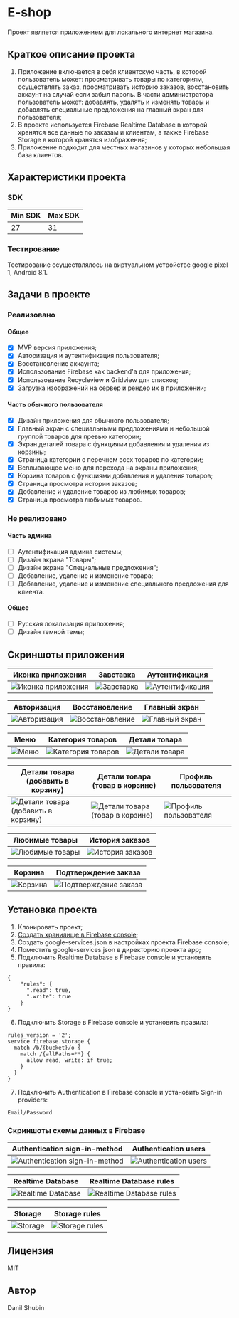 
# E-shop
Проект является приложением для локального интернет магазина.

## Краткое описание проекта
1. Приложение включается в себя клиентскую часть, в которой пользователь может: просматривать товары по категориям, осуществлять заказ, просматривать историю заказов, восстановить аккаунт на случай если забыл пароль. В части администратора пользователь может: добавлять, удалять и изменять товары и добавлять специальные предложения на главный экран для пользователя;
2. В проекте используется Firebase Realtime Database в которой хранятся все данные по заказам и клиентам, а также Firebase Storage в которой хранятся изображения;
3. Приложение подходит для местных магазинов у которых небольшая база клиентов.

## Характеристики проекта

### SDK
|Min SDK|Max SDK|
|--|--|
|27|31|

### Тестирование
Тестирование осуществлялось на виртуальном устройстве google pixel 1, Android 8.1.

## Задачи в проекте

### Реализовано

#### Общее
- [x] MVP версия приложения;
- [x] Авторизация и аутентификация пользователя;
- [x] Восстановление аккаунта;
- [x] Использование Firebase как backend'a для приложения;
- [x] Использование Recycleview и Gridview для списков;
- [x] Загрузка изображений на сервер и рендер их в приложении;

#### Часть обычного пользователя
- [x] Дизайн приложения для обычного пользователя;
- [x] Главный экран с специальными предложениями и небольшой группой товаров для превью категории;
- [x] Экран деталей товара с функциями добавления и удаления из корзины;
- [x] Страница категории с перечнем всех товаров по категории;
- [x] Всплывающее меню для перехода на экраны приложения;
- [x] Корзина товаров с функциями добавления и удаления товаров;
- [x] Страница просмотра истории заказов;
- [x] Добавление и удаление товаров из любимых товаров;
- [x] Страница просмотра любимых товаров.

### Не реализовано

#### Часть админа
- [ ] Аутентификация админа системы;
- [ ] Дизайн экрана "Товары";
- [ ] Дизайн экрана "Специальные предложения";
- [ ] Добавление, удаление и изменение товара;
- [ ] Добавление, удаление и изменение специального предложения для клиента.

#### Общее
- [ ] Русская локализация приложения;
- [ ] Дизайн темной темы;

## Скриншоты приложения

| Иконка приложения  | Завставка | Аутентификация |
|--|--|--|
|![Иконка приложения](./project_data/screenshots/user/1.png) | ![Завставка](./project_data/screenshots/user/15.png) | ![Аутентификация](./project_data/screenshots/user/3.png) |

| Авторизация | Восстановление | Главный экран |
|--|--|--|
| ![Авторизация](./project_data/screenshots/user/2.png) | ![Восстановление](./project_data/screenshots/user/4.png) | ![Главный экран](./project_data/screenshots/user/5.png) |

| Меню | Категория товаров | Детали товара |
|--|--|--|
| ![Меню](./project_data/screenshots/user/6.png) | ![Категория товаров](./project_data/screenshots/user/7.png) | ![Детали товара](./project_data/screenshots/user/8.png) |

| Детали товара (добавить в корзину) | Детали товара (товар в корзине) | Профиль пользователя |
|--|--|--|
| ![Детали товара (добавить в корзину)](./project_data/screenshots/user/9.png) | ![Детали товара (товар в корзине)](./project_data/screenshots/user/10.png) | ![Профиль пользователя](./project_data/screenshots/user/12.png) |

| Любимые товары  | История заказов |
|--|--|
| ![Любимые товары](./project_data/screenshots/user/14.png) | ![История заказов](./project_data/screenshots/user/13.png) 

| Корзина | Подтверждение заказа |
|--|--|
| ![Корзина](./project_data/screenshots/user/16.png) | ![Подтверждение заказа](./project_data/screenshots/user/11.png) |

## Установка проекта
1. Клонировать проект;
2.  [Создать хранилище в Firebase console](https://console.firebase.google.com/u/0/);
3. Создать google-services.json в настройках проекта Firebase console;
4. Поместить google-services.json в директорию проекта app;
5. Подключить Realtime Database в Firebase console и установить правила:
```
{	
	"rules": {
	  ".read": true,
	  ".write": true
	}
}
```
6. Подключить Storage в Firebase console и установить правила:
```
rules_version = '2';
service firebase.storage {
  match /b/{bucket}/o {
    match /{allPaths=**} {
      allow read, write: if true;
    }
  }
}
```
7. Подключить Authentication в Firebase console и установить Sign-in providers:
```
Email/Password
```

### Скриншоты схемы данных в Firebase
| Authentication sign-in-method | Authentication users |
|--|--|
| ![Authentication sign-in-method](./project_data/firebase/firebase_screenshots/authentication_sign-in-method.jpg) | ![Authentication users](./project_data/firebase/firebase_screenshots/authentication_users.jpg) |

| Realtime Database | Realtime Database rules |
|--|--|
| ![Realtime Database](./project_data/firebase/firebase_screenshots/rd.jpg) | ![Realtime Database rules](./project_data/firebase/firebase_screenshots/rd_r.jpg) |

| Storage | Storage rules |
|--|--|
| ![Storage](./project_data/firebase/firebase_screenshots/storage.jpg) | ![Storage rules](./project_data/firebase/firebase_screenshots/storage_rules.jpg) |


## Лицензия

MIT

## Автор

Danil Shubin